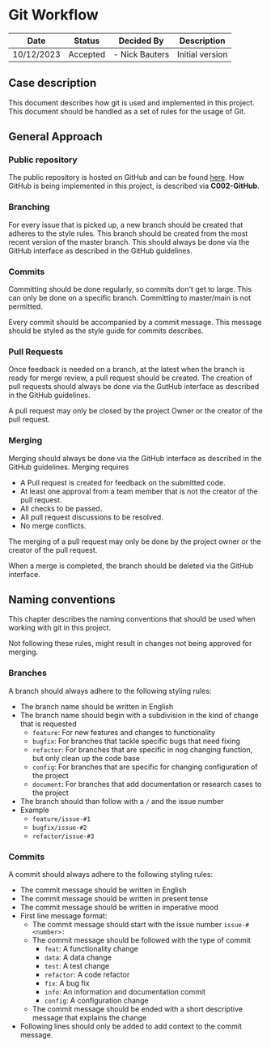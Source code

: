 # Git Workflow

| Date       | Status   | Decided By     | Description     |
|------------|----------|----------------|-----------------|
| 10/12/2023 | Accepted | - Nick Bauters | Initial version |

## Case description

This document describes how git is used and implemented in this project.
This document should be handled as a set of rules for the usage of Git.

## General Approach

### Public repository

The public repository is hosted on GitHub and can be found [here]().
How GitHub is being implemented in this project, is described via **C002-GitHub**.

### Branching

For every issue that is picked up, a new branch should be created that adheres to the style rules.
This branch should be created from the most recent version of the master branch.
This should always be done via the GitHub interface as described in the GitHub guidelines.

### Commits

Committing should be done regularly, so commits don't get to large.
This can only be done on a specific branch.
Committing to master/main is not permitted.

Every commit should be accompanied by a commit message. This message should be styled as the style guide for commits describes.

### Pull Requests

Once feedback is needed on a branch, at the latest when the branch is ready for merge review, a pull request should be created.
The creation of pull requests should always be done via the GutHub interface as described in the GitHub guidelines.

A pull request may only be closed by the project Owner or the creator of the pull request.

### Merging

Merging should always be done via the GitHub interface as described in the GitHub guidelines.
Merging requires 
- A Pull request is created for feedback on the submitted code.
- At least one approval from a team member that is not the creator of the pull request.
- All checks to be passed.
- All pull request discussions to be resolved.
- No merge conflicts.

The merging of a pull request may only be done by the project owner or the creator of the pull request.

When a merge is completed, the branch should be deleted via the GitHub interface.

## Naming conventions

This chapter describes the naming conventions that should be used when working with git in this project.

Not following these rules, might result in changes not being approved for merging.

### Branches

A branch should always adhere to the following styling rules:

- The branch name should be written in English
- The branch name should begin with a subdivision in the kind of change that is requested
  - `feature`: For new features and changes to functionality
  - `bugfix`: For branches that tackle specific bugs that need fixing
  - `refactor`: For branches that are specific in nog changing function, but only clean up the code base
  - `config`: For branches that are specific for changing configuration of the project
  - `document`: For branches that add documentation or research cases to the project
- The branch should than follow with a `/` and the issue number
- Example
  - `feature/issue-#1`
  - `bugfix/issue-#2`
  - `refactor/issue-#3`

### Commits

A commit should always adhere to the following styling rules:
- The commit message should be written in English
- The commit message should be written in present tense
- The commit message should be written in imperative mood
- First line message format:
  - The commit message should start with the issue number `issue-#<number>:`
  - The commit message should be followed with the type of commit
    - `feat`: A functionality change
    - `data`: A data change
    - `test`: A test change
    - `refactor`: A code refactor
    - `fix`: A bug fix
    - `info`: An information and documentation commit
    - `config`: A configuration change
  - The commit message should be ended with a short descriptive message that explains the change
- Following lines should only be added to add context to the commit message.